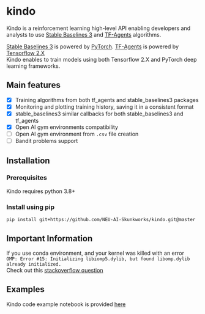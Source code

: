 # kindo

Kindo is a reinforcement learning high-level API enabling developers and analysts to use [Stable Baselines 3](https://github.com/DLR-RM/stable-baselines3) and [TF-Agents](https://github.com/tensorflow/agents) algorithms.

[Stable Baselines 3](https://github.com/DLR-RM/stable-baselines3) is powered by [PyTorch](https://github.com/pytorch/pytorch).
[TF-Agents](https://github.com/tensorflow/agents) is powered by [Tensorflow 2.X](https://github.com/tensorflow/tensorflow) \
Kindo enables to train models using both Tensorflow 2.X and PyTorch deep learning frameworks.


## Main features
 - [x] Training algorithms from both tf_agents and stable_baselines3 packages
 - [x] Monitoring and plotting training history, saving it in a consistent format
 - [x] stable_baselines3 similar callbacks for both stable_baselines3 and tf_agents
 - [x] Open AI gym environments compatibility
 - [ ] Open AI gym environment from `.csv` file creation
 - [ ] Bandit problems support

## Installation
### Prerequisites

Kindo requires python 3.8+

### Install using pip
`pip install git+https://github.com/NEU-AI-Skunkworks/kindo.git@master`

## Important Information

If you use conda environment, and your kernel was killed with an error \
`OMP: Error #15: Initializing libiomp5.dylib, but found libomp.dylib already initialized.` \
Check out this [stackoverflow question](https://stackoverflow.com/a/54533223)

## Examples
Kindo code example notebook is provided [here](examples/kindo_example.ipynb)
